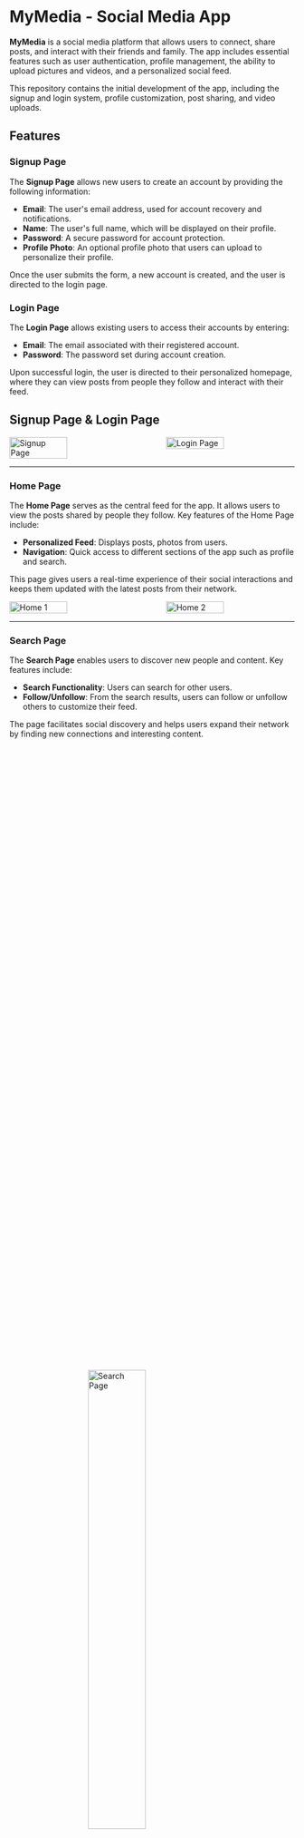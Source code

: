 # MyMedia - Social Media App

**MyMedia** is a social media platform that allows users to connect, share posts, and interact with their friends and family. The app includes essential features such as user authentication, profile management, the ability to upload pictures and videos, and a personalized social feed.

This repository contains the initial development of the app, including the signup and login system, profile customization, post sharing, and video uploads.

## Features

### **Signup Page**
The **Signup Page** allows new users to create an account by providing the following information:
- **Email**: The user's email address, used for account recovery and notifications.
- **Name**: The user's full name, which will be displayed on their profile.
- **Password**: A secure password for account protection.
- **Profile Photo**: An optional profile photo that users can upload to personalize their profile.

Once the user submits the form, a new account is created, and the user is directed to the login page.

### **Login Page**
The **Login Page** allows existing users to access their accounts by entering:
- **Email**: The email associated with their registered account.
- **Password**: The password set during account creation.

Upon successful login, the user is directed to their personalized homepage, where they can view posts from people they follow and interact with their feed.

## **Signup Page & Login Page**
<div style="display: flex; justify-content: space-between;">
    <img src="https://github.com/user-attachments/assets/c886180f-20ad-46ff-a051-1967ac1f8921" alt="Signup Page" style="width: 45%;" />
    <img src="https://github.com/user-attachments/assets/de2aa07c-0a8c-4f8a-b4b3-d3f2687a7a26" alt="Login Page" style="width: 45%;" />
</div>

---

### **Home Page**
The **Home Page** serves as the central feed for the app. It allows users to view the posts shared by people they follow. Key features of the Home Page include:
- **Personalized Feed**: Displays posts, photos from users.
- **Navigation**: Quick access to different sections of the app such as profile and search.

This page gives users a real-time experience of their social interactions and keeps them updated with the latest posts from their network.

<div style="display: flex; justify-content: space-between;">
    <img src="https://github.com/user-attachments/assets/1e372004-a4ff-42fc-bd23-0fff4566f437" alt="Home 1" style="width: 45%;" />
    <img src="https://github.com/user-attachments/assets/81ae445c-025d-438e-8e0e-d9e257e67de2" alt="Home 2" style="width: 45%;" />
</div>

---

### **Search Page**
The **Search Page** enables users to discover new people and content. Key features include:
- **Search Functionality**: Users can search for other users.
- **Follow/Unfollow**: From the search results, users can follow or unfollow others to customize their feed.

The page facilitates social discovery and helps users expand their network by finding new connections and interesting content.

<div style="display: flex; justify-content: center; align-items: center; height: 100vh;">
    <img src="https://github.com/user-attachments/assets/abe13e30-0358-4167-b2d5-95e45985436a" alt="Search Page" style="width: 45%;" />
</div>

---

### **Add Page**
The **Add Page** allows users to create new posts and upload videos. Key features include:
- **Post Creation**: Users can share text posts, upload images, and videos.
- **Media Upload**: Easy-to-use interface for uploading media, including pictures and videos.

This page allows users to share content with their followers, express themselves, and contribute to the overall community feed.

<div style="display: flex; justify-content: center; align-items: center; height: 100vh;">
    <img src="https://github.com/user-attachments/assets/2d2357c3-adab-4b36-8186-a5512ef69ead" alt="Add Page" style="width: 45%;" />
</div>

---

### **Videos Page**
The **Videos Page** displays all the videos uploaded by users across the platform. Features include:
- **Video Gallery**: A scrolling feed of videos uploaded by users.
- **Play and Share**: Each video can be played directly in the app, with options to like, comment, and share.

This page gives users access to all video content within the app and allows them to enjoy multimedia posts from their network.

<div style="display: flex; justify-content: center; align-items: center; height: 100vh;">
    <img src="https://github.com/user-attachments/assets/f06ad760-5083-4692-a370-415486d90c58" alt="Videos Page" style="width: 45%;" />
</div>

---

### **Profile Page**
The **Profile Page** is where users can manage their personal information and view their uploaded posts and videos. Key features include:
- **Profile Customization**: Users can update their profile picture, cover photo.
- **Post and Video History**: A gallery of the user's posts and videos, showing all content they've shared.
- **Logout Option**: A convenient logout button to sign out of the app.


<div style="display: flex; justify-content: space-between;">
    <img src="https://github.com/user-attachments/assets/ec56bf19-de4e-42e2-9e19-4aa49eec4c64" alt="Profile Page 1" style="width: 45%;" />
    <img src="https://github.com/user-attachments/assets/34c242e9-0ec6-4a2f-a664-9c5c0e1c3639" alt="Profile Page 2" style="width: 45%;" />
</div>

---

## Installation

Clone the repository:
   ```bash
   https://github.com/Soumyadipkaran/MyMedia.git
